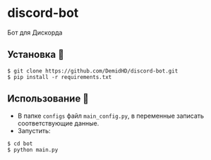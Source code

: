 # discord-bot
Бот для Дискорда

## Установка 🎈
```
$ git clone https://github.com/DemidHD/discord-bot.git
$ pip install -r requirements.txt
```

## Использование 🎈
- В папке `configs` файл `main_config.py`, в переменные записать соответствующие данные.
- Запустить:
```
$ cd bot
$ python main.py
```
